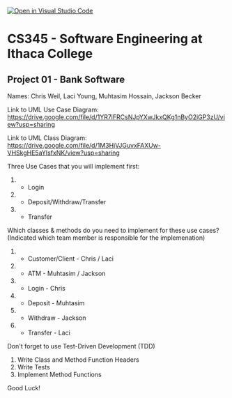 [![Open in Visual Studio Code](https://classroom.github.com/assets/open-in-vscode-f059dc9a6f8d3a56e377f745f24479a46679e63a5d9fe6f495e02850cd0d8118.svg)](https://classroom.github.com/online_ide?assignment_repo_id=6983891&assignment_repo_type=AssignmentRepo)
# CS345 - Software Engineering at Ithaca College
## Project 01 - Bank Software

Names:
Chris Weil, Laci Young, Muhtasim Hossain, Jackson Becker

Link to UML Use Case Diagram:
https://drive.google.com/file/d/1YR7iFRCsNJpYXwJkxQKg1nByO2iGP3zU/view?usp=sharing

Link to UML Class Diagram:
https://drive.google.com/file/d/1M3HjVJGuvxFAXUw-VHSkgHE5aYIsfxNK/view?usp=sharing

Three Use Cases that you will implement first:
1. - Login
2. - Deposit/Withdraw/Transfer
3. - Transfer

Which classes & methods do you need to implement for these use cases?
(Indicated which team member is responsible for the implemenation)
1. - Customer/Client - Chris / Laci
2. - ATM - Muhtasim / Jackson
4. - Login - Chris
5. - Deposit - Muhtasim
6. - Withdraw - Jackson
7. - Transfer - Laci

Don't forget to use Test-Driven Development (TDD)
1. Write Class and Method Function Headers
2. Write Tests
3. Implement Method Functions

Good Luck!

